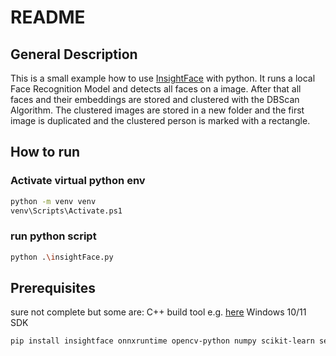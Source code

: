 # README

## General Description

This is a small example how to use [InsightFace](https://insightface.ai/) with python.
It runs a local Face Recognition Model and detects all faces on a image.
After that all faces and their embeddings are stored and clustered with the DBScan Algorithm.
The clustered images are stored in a new folder and the first image is duplicated and the clustered person is marked with a rectangle.

## How to run

### Activate virtual python env

```bash
python -m venv venv
venv\Scripts\Activate.ps1
```

### run python script

```bash
python .\insightFace.py
```

## Prerequisites

sure not complete but some are:
C++ build tool e.g. [here](https://visualstudio.microsoft.com/de/visual-cpp-build-tools/)
Windows 10/11 SDK

```bash
pip install insightface onnxruntime opencv-python numpy scikit-learn setuptools wheel scipy
```
